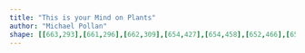 ```yaml
---
title: "This is your Mind on Plants"
author: "Michael Pollan"
shape: [[663,293],[661,296],[662,309],[654,427],[654,458],[652,466],[651,492],[650,558],[646,611],[645,679],[647,682],[653,684],[675,684],[678,682],[680,678],[680,647],[685,558],[686,484],[688,472],[688,418],[690,410],[692,327],[694,318],[694,307],[688,299],[674,295],[667,295],[664,293]]
---
```


